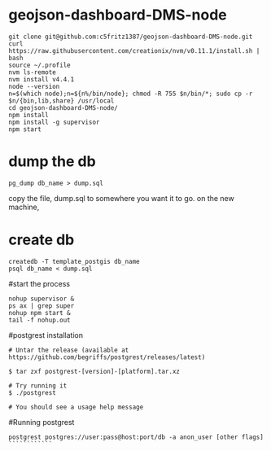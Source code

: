 # geojson-dashboard-DMS-node

```
git clone git@github.com:c5fritz1387/geojson-dashboard-DMS-node.git
curl https://raw.githubusercontent.com/creationix/nvm/v0.11.1/install.sh | bash
source ~/.profile
nvm ls-remote
nvm install v4.4.1
node --version
n=$(which node);n=${n%/bin/node}; chmod -R 755 $n/bin/*; sudo cp -r $n/{bin,lib,share} /usr/local
cd geojson-dashboard-DMS-node/
npm install
npm install -g supervisor
npm start
```

# dump the db
```
pg_dump db_name > dump.sql
```

copy the file, dump.sql to somewhere you want it to go. on the new machine,

# create db
```
createdb -T template_postgis db_name
psql db_name < dump.sql
```
#start the process

````
nohup supervisor &
ps ax | grep super
nohup npm start &
tail -f nohup.out

```````````
#postgrest installation
````````````
# Untar the release (available at https://github.com/begriffs/postgrest/releases/latest)

$ tar zxf postgrest-[version]-[platform].tar.xz

# Try running it
$ ./postgrest

# You should see a usage help message

````````````````
#Running postgrest

```````````````
postgrest postgres://user:pass@host:port/db -a anon_user [other flags]
````````````

